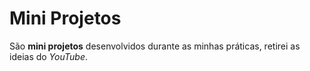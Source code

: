 # Mini Projetos
 São **mini projetos** desenvolvidos durante as minhas práticas, retirei as ideias do *YouTube*.
